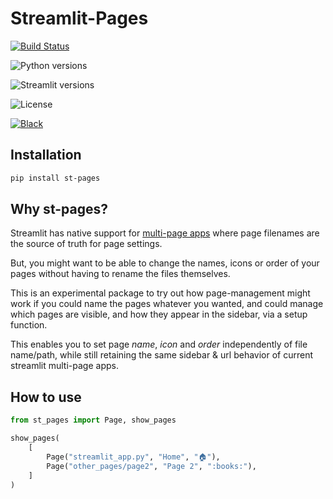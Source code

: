 # Streamlit-Pages

[![Build Status](https://img.shields.io/github/workflow/status/blackary/st_pages/testing/main)](https://github.com/blackary/st_pages/actions?query=workflow%3A%22testing%22+branch%3Amain)

<!--![Python Versions]("https://img.shields.io/pypi/pyversions/st_pages.svg")-->

![Python versions](https://img.shields.io/badge/python-3.7--3.10-blue.svg)

![Streamlit versions](https://img.shields.io/badge/streamlit-1.10.0--1.14.0-white.svg)

![License](https://img.shields.io/github/license/blackary/st_pages)

[![Black](https://img.shields.io/badge/code%20style-black-000000.svg)](https://github.com/psf/black)

## Installation

```sh
pip install st-pages
```

## Why st-pages?

Streamlit has native support for [multi-page apps](https://blog.streamlit.io/introducing-multipage-apps/)
where page filenames are the source of truth for page settings.

But, you might want to be able to change the names, icons or order of your pages
without having to rename the files themselves.

This is an experimental package to try out how page-management might work if
you could name the pages whatever you wanted, and could manage which pages are visible,
and how they appear in the sidebar, via a setup function.

This enables you to set page _name_, _icon_ and _order_ independently of file name/path,
while still retaining the same sidebar & url behavior of current streamlit multi-page
apps.

## How to use

```python
from st_pages import Page, show_pages

show_pages(
    [
        Page("streamlit_app.py", "Home", "🏠"),
        Page("other_pages/page2", "Page 2", ":books:"),
    ]
)
```
